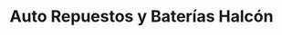 ---
title: "Auto Repuestos y Baterías Halcón"
url: /nicoya/auto-repuestos-y-baterias-halcon/
shop: piezas de automóviles
---
